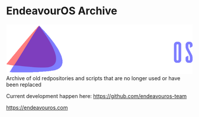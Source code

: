 # EndeavourOS Archive
<img src="https://raw.githubusercontent.com/endeavouros-team/artwork-images-logo/master/endeavouros-banner.png" alt="banner" width="600"/>
Archive of old redpositories and scripts that are no longer used or have been replaced

Current development happen here:
https://github.com/endeavouros-team

https://endeavouros.com
